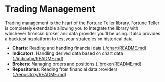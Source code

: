 # Trading Management

Trading management is the heart of the Fortune Teller library. Fortune Teller is completely extendable allowing you to integrate the library with whichever financial broker and data provider you'll be using. It also provides a backtesting platform to test your strategies on historical data. 

* **Charts**: Reading and handling financial data ([./chart/README.md](./chart/README.md))
* **Indicators**: Handling derived data based on chart data ([./indicator/README.md](./indicator/README.md))
* **Brokers**: Managing orders and positions ([./broker/README.md](./broker/README.md))
* **Repositories**: Reading from financial data providers ([./repository/README.md](./repository/README.md))